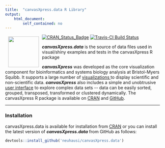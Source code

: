 ```yaml
---
title:  "canvasXpress.data R Library"
output: 
    html_document:
        self_contained: no
---
```


<a href="http://www.canvasxpress.org"><img src="https://canvasxpress.org/images/brand3.png" align="left" hspace="10" vspace="6" width="100"></a>

<!-- Badge Location -->
[![CRAN_Status_Badge](http://www.r-pkg.org/badges/version/canvasXpress.data?color=9bc2cf)](https://cran.r-project.org/package=canvasXpress.data)
[![Travis-CI Build Status](https://travis-ci.org/cb4ds/canvasXpress.data.svg?branch=master)](https://travis-ci.org/cb4ds/canvasXpress.data)

<!-- End Badges -->

***canvasXpress.data*** is the source of data files used in visual/shiny examples and tests in the canvasXpress R package


***canvasXpress*** was developed as the core visualization component for bioinformatics and systems biology analysis
at Bristol-Myers Squibb. It supports a large number of [visualizations ](http://www.canvasxpress.org/examples.html) 
to display scientific and non-scientific data. ***canvasXpress*** also includes a simple and unobtrusive 
[user interface](http://www.canvasxpress.org/docs/interface.html) to explore complex data sets -- data can
be easily sorted, grouped, transposed, transformed or clustered dynamically.  The canvasXpress R package is available on 
[CRAN](https://CRAN.R-project.org/package=canvasXpress) and [GitHub](https://github.com/neuhausi/canvasXpress). 

---

### Installation

canvasXpress.data is available for installation from 
[CRAN](https://CRAN.R-project.org/package=canvasXpress.data) or you can install the
latest version of ***canvasXpress.data*** from GitHub as follows:

```r
devtools::install_github('neuhausi/canvasXpress.data')
```
